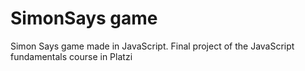# SimonSays game
Simon Says game made in JavaScript. Final project of the JavaScript fundamentals course in Platzi

